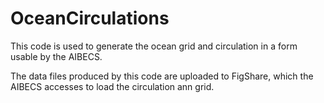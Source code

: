 # OceanCirculations

This code is used to generate the ocean grid and circulation in a form usable by the AIBECS.

The data files produced by this code are uploaded to FigShare, which the AIBECS accesses to load the circulation ann grid.
